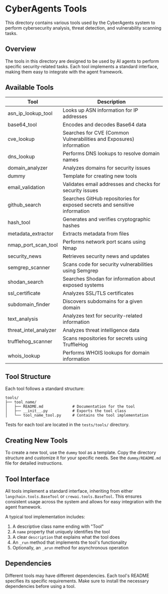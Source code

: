# CyberAgents Tools

This directory contains various tools used by the CyberAgents system to perform cybersecurity analysis, threat detection, and vulnerability scanning tasks.

## Overview

The tools in this directory are designed to be used by AI agents to perform specific security-related tasks. Each tool implements a standard interface, making them easy to integrate with the agent framework.

## Available Tools

| Tool | Description |
|------|-------------|
| asn_ip_lookup_tool | Looks up ASN information for IP addresses |
| base64_tool | Encodes and decodes Base64 data |
| cve_lookup | Searches for CVE (Common Vulnerabilities and Exposures) information |
| dns_lookup | Performs DNS lookups to resolve domain names |
| domain_analyzer | Analyzes domains for security issues |
| dummy | Template for creating new tools |
| email_validation | Validates email addresses and checks for security issues |
| github_search | Searches GitHub repositories for exposed secrets and sensitive information |
| hash_tool | Generates and verifies cryptographic hashes |
| metadata_extractor | Extracts metadata from files |
| nmap_port_scan_tool | Performs network port scans using Nmap |
| security_news | Retrieves security news and updates |
| semgrep_scanner | Scans code for security vulnerabilities using Semgrep |
| shodan_search | Searches Shodan for information about exposed systems |
| ssl_certificate | Analyzes SSL/TLS certificates |
| subdomain_finder | Discovers subdomains for a given domain |
| text_analysis | Analyzes text for security-related information |
| threat_intel_analyzer | Analyzes threat intelligence data |
| trufflehog_scanner | Scans repositories for secrets using TruffleHog |
| whois_lookup | Performs WHOIS lookups for domain information |

## Tool Structure

Each tool follows a standard structure:

```
tools/
├── tool_name/
│   ├── README.md             # Documentation for the tool
│   ├── __init__.py           # Exports the tool class
│   └── tool_name_tool.py     # Contains the tool implementation
```

Tests for each tool are located in the `tests/tools/` directory.

## Creating New Tools

To create a new tool, use the `dummy` tool as a template. Copy the directory structure and customize it for your specific needs. See the `dummy/README.md` file for detailed instructions.

## Tool Interface

All tools implement a standard interface, inheriting from either `langchain.tools.BaseTool` or `crewai.tools.BaseTool`. This ensures consistent usage across the system and allows for easy integration with the agent framework.

A typical tool implementation includes:

1. A descriptive class name ending with "Tool"
2. A `name` property that uniquely identifies the tool
3. A clear `description` that explains what the tool does
4. An `_run` method that implements the tool's functionality
5. Optionally, an `_arun` method for asynchronous operation

## Dependencies

Different tools may have different dependencies. Each tool's README specifies its specific requirements. Make sure to install the necessary dependencies before using a tool. 